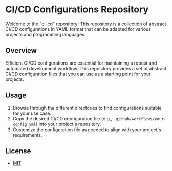 # CI/CD Configurations Repository

Welcome to the "ci-cd" repository! This repository is a collection of abstract CI/CD configurations in YAML format that can be adapted for various projects and programming languages.

## Overview

Efficient CI/CD configurations are essential for maintaining a robust and automated development workflow. This repository provides a set of abstract CI/CD configuration files that you can use as a starting point for your projects.

## Usage

1. Browse through the different directories to find configurations suitable for your use case.
2. Copy the desired CI/CD configuration file (e.g., `.github/workflows/your-config.yml`) into your project's repository.
3. Customize the configuration file as needed to align with your project's requirements.

## License

- [MIT](./LICENSE)
